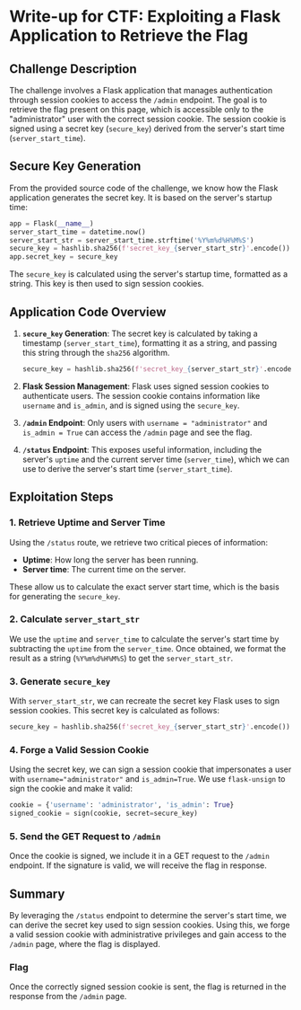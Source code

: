# Write-up for CTF: Exploiting a Flask Application to Retrieve the Flag

## Challenge Description

The challenge involves a Flask application that manages authentication through session cookies to access the `/admin` endpoint. The goal is to retrieve the flag present on this page, which is accessible only to the "administrator" user with the correct session cookie. The session cookie is signed using a secret key (`secure_key`) derived from the server's start time (`server_start_time`).

## Secure Key Generation

From the provided source code of the challenge, we know how the Flask application generates the secret key. It is based on the server's startup time:

```python
app = Flask(__name__)
server_start_time = datetime.now()
server_start_str = server_start_time.strftime('%Y%m%d%H%M%S')
secure_key = hashlib.sha256(f'secret_key_{server_start_str}'.encode()).hexdigest()
app.secret_key = secure_key
```

The `secure_key` is calculated using the server's startup time, formatted as a string. This key is then used to sign session cookies.

## Application Code Overview

1. **`secure_key` Generation**: The secret key is calculated by taking a timestamp (`server_start_time`), formatting it as a string, and passing this string through the `sha256` algorithm.

   ```python
   secure_key = hashlib.sha256(f'secret_key_{server_start_str}'.encode()).hexdigest()
   ```

2. **Flask Session Management**: Flask uses signed session cookies to authenticate users. The session cookie contains information like `username` and `is_admin`, and is signed using the `secure_key`.

3. **`/admin` Endpoint**: Only users with `username = "administrator"` and `is_admin = True` can access the `/admin` page and see the flag.

4. **`/status` Endpoint**: This exposes useful information, including the server's `uptime` and the current server time (`server_time`), which we can use to derive the server's start time (`server_start_time`).

## Exploitation Steps

### 1. **Retrieve Uptime and Server Time**

Using the `/status` route, we retrieve two critical pieces of information:

- **Uptime**: How long the server has been running.
- **Server time**: The current time on the server.

These allow us to calculate the exact server start time, which is the basis for generating the `secure_key`.

### 2. **Calculate `server_start_str`**

We use the `uptime` and `server_time` to calculate the server's start time by subtracting the `uptime` from the `server_time`. Once obtained, we format the result as a string (`%Y%m%d%H%M%S`) to get the `server_start_str`.

### 3. **Generate `secure_key`**

With `server_start_str`, we can recreate the secret key Flask uses to sign session cookies. This secret key is calculated as follows:

```python
secure_key = hashlib.sha256(f'secret_key_{server_start_str}'.encode()).hexdigest()
```

### 4. **Forge a Valid Session Cookie**

Using the secret key, we can sign a session cookie that impersonates a user with `username="administrator"` and `is_admin=True`. We use `flask-unsign` to sign the cookie and make it valid:

```python
cookie = {'username': 'administrator', 'is_admin': True}
signed_cookie = sign(cookie, secret=secure_key)
```

### 5. **Send the GET Request to `/admin`**

Once the cookie is signed, we include it in a GET request to the `/admin` endpoint. If the signature is valid, we will receive the flag in response.

## Summary

By leveraging the `/status` endpoint to determine the server's start time, we can derive the secret key used to sign session cookies. Using this, we forge a valid session cookie with administrative privileges and gain access to the `/admin` page, where the flag is displayed.

### Flag

Once the correctly signed session cookie is sent, the flag is returned in the response from the `/admin` page.

